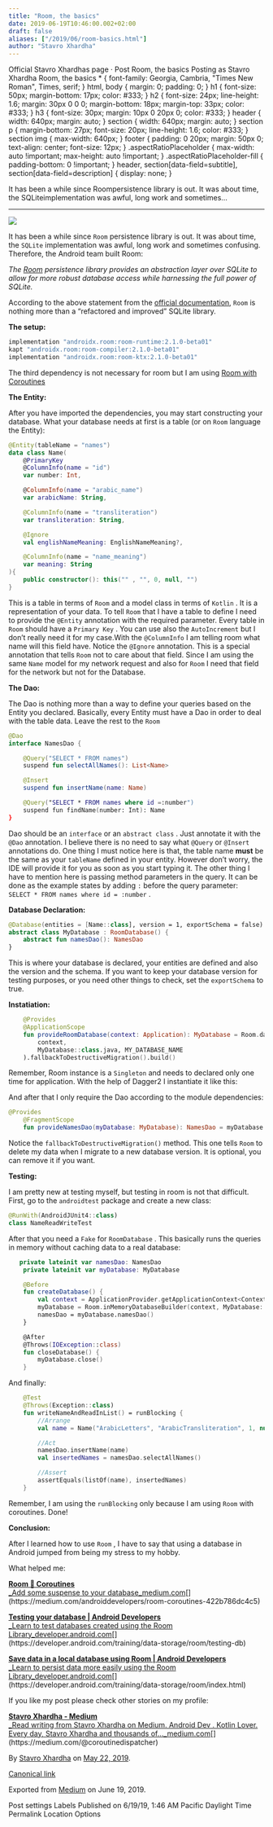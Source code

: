 ```yaml
---
title: "Room, the basics"
date: 2019-06-19T10:46:00.002+02:00
draft: false
aliases: ["/2019/06/room-basics.html"]
author: "Stavro Xhardha"
---
```


Official Stavro Xhardhas page · Post Room, the basics Posting as Stavro Xhardha Room, the basics \* { font-family: Georgia, Cambria, "Times New Roman", Times, serif; } html, body { margin: 0; padding: 0; } h1 { font-size: 50px; margin-bottom: 17px; color: #333; } h2 { font-size: 24px; line-height: 1.6; margin: 30px 0 0 0; margin-bottom: 18px; margin-top: 33px; color: #333; } h3 { font-size: 30px; margin: 10px 0 20px 0; color: #333; } header { width: 640px; margin: auto; } section { width: 640px; margin: auto; } section p { margin-bottom: 27px; font-size: 20px; line-height: 1.6; color: #333; } section img { max-width: 640px; } footer { padding: 0 20px; margin: 50px 0; text-align: center; font-size: 12px; } .aspectRatioPlaceholder { max-width: auto !important; max-height: auto !important; } .aspectRatioPlaceholder-fill { padding-bottom: 0 !important; } header, section\[data-field=subtitle\], section\[data-field=description\] { display: none; }

It has been a while since Roompersistence library is out. It was about time, the SQLiteimplementation was awful, long work and sometimes…

---

![](https://cdn-images-1.medium.com/max/800/1*k-2OMl39M12VjKS__y8zIQ.jpeg)

It has been a while since `Room` persistence library is out. It was about time, the `SQLite` implementation was awful, long work and sometimes confusing.  
Therefore, the Android team built Room:

_The_ [_Room_](https://developer.android.com/training/data-storage/room/index.html) _persistence library provides an abstraction layer over SQLite to allow for more robust database access while harnessing the full power of SQLite._

According to the above statement from the [official documentation](https://developer.android.com/topic/libraries/architecture/room), `Room` is nothing more than a “refactored and improved” SQLite library.

**The setup:**

```groovy
implementation "androidx.room:room-runtime:2.1.0-beta01"
kapt "androidx.room:room-compiler:2.1.0-beta01"
implementation "androidx.room:room-ktx:2.1.0-beta01"
```

The third dependency is not necessary for room but I am using [Room with Coroutines](https://medium.com/androiddevelopers/room-coroutines-422b786dc4c5)

**The Entity:**

After you have imported the dependencies, you may start constructing your database. What your database needs at first is a table (or on `Room` language the Entity):

```kotlin
@Entity(tableName = "names")
data class Name(
    @PrimaryKey
    @ColumnInfo(name = "id")
    var number: Int,

    @ColumnInfo(name = "arabic_name")
    var arabicName: String,

    @ColumnInfo(name = "transliteration")
    var transliteration: String,

    @Ignore
    val englishNameMeaning: EnglishNameMeaning?,

    @ColumnInfo(name = "name_meaning")
    var meaning: String
){
    public constructor(): this("" , "", 0, null, "")
}
```

This is a table in terms of `Room` and a model class in terms of `Kotlin` . It is a representation of your data. To tell `Room` that I have a table to define I need to provide the `@Entity` annotation with the required parameter. Every table in `Room` should have a `Primary Key` . You can use also the `AutoIncrement` but I don’t really need it for my case.With the `@ColumnInfo` I am telling room what name will this field have. Notice the `@Ignore` annotation. This is a special annotation that tells `Room` not to care about that field. Since I am using the same `Name` model for my network request and also for `Room` I need that field for the network but not for the Database.

**The Dao:**

The Dao is nothing more than a way to define your queries based on the Entity you declared. Basically, every Entity must have a Dao in order to deal with the table data. Leave the rest to the `Room`

```kotlin
@Dao
interface NamesDao {

    @Query("SELECT * FROM names")
    suspend fun selectAllNames(): List<Name>

    @Insert
    suspend fun insertName(name: Name)

    @Query("SELECT * FROM names where id =:number")
    suspend fun findName(number: Int): Name
}
```

Dao should be an `interface` or an `abstract class` . Just annotate it with the `@Dao` annotation. I believe there is no need to say what `@Query` or `@Insert` annotations do. One thing I must notice here is that, the table name **must** be the same as your `tableName` defined in your entity. However don’t worry, the IDE will provide it for you as soon as you start typing it. The other thing I have to mention here is passing method parameters in the query. It can be done as the example states by adding `:` before the query parameter:  
`SELECT * FROM names where id = :number` .

**Database Declaration:**

```kotlin
@Database(entities = [Name::class], version = 1, exportSchema = false)
abstract class MyDatabase : RoomDatabase() {
    abstract fun namesDao(): NamesDao
}
```

This is where your database is declared, your entities are defined and also the version and the schema. If you want to keep your database version for testing purposes, or you need other things to check, set the `exportSchema` to true.

**Instatiation:**

```kotlin
    @Provides
    @ApplicationScope
    fun provideRoomDatabase(context: Application): MyDatabase = Room.databaseBuilder(
        context,
        MyDatabase::class.java, MY_DATABASE_NAME
    ).fallbackToDestructiveMigration().build()
```

Remember, Room instance is a `Singleton` and needs to declared only one time for application. With the help of Dagger2 I instantiate it like this:

And after that I only require the Dao according to the module dependencies:

```kotlin
@Provides
    @FragmentScope
    fun provideNamesDao(myDatabase: MyDatabase): NamesDao = myDatabase.namesDao()

```

Notice the `fallbackToDestructiveMigration()` method. This one tells `Room` to delete my data when I migrate to a new database version. It is optional, you can remove it if you want.

**Testing:**

I am pretty new at testing myself, but testing in room is not that difficult. First, go to the `androidtest` package and create a new class:

```kotlin
@RunWith(AndroidJUnit4::class)
class NameReadWriteTest
```

After that you need a `Fake` for `RoomDatabase` . This basically runs the queries in memory without caching data to a real database:

```kotlin
   private lateinit var namesDao: NamesDao
    private lateinit var myDatabase: MyDatabase

    @Before
    fun createDatabase() {
        val context = ApplicationProvider.getApplicationContext<Context>()
        myDatabase = Room.inMemoryDatabaseBuilder(context, MyDatabase::class.java).build()
        namesDao = myDatabase.namesDao()
    }

    @After
    @Throws(IOException::class)
    fun closeDatabase() {
        myDatabase.close()
    }
```

And finally:

```kotlin
    @Test
    @Throws(Exception::class)
    fun writeNameAndReadInList() = runBlocking {
        //Arrange
        val name = Name("ArabicLetters", "ArabicTransliteration", 1, null, "It's just a use case")

        //Act
        namesDao.insertName(name)
        val insertedNames = namesDao.selectAllNames()

        //Assert
        assertEquals(listOf(name), insertedNames)
    }
```

Remember, I am using the `runBlocking` only because I am using `Room` with coroutines. Done!

**Conclusion:**

After I learned how to use `Room` , I have to say that using a database in Android jumped from being my stress to my hobby.

What helped me:

[**Room 🔗 Coroutines**  
\_Add some suspense to your database_medium.com](https://medium.com/androiddevelopers/room-coroutines-422b786dc4c5 "https://medium.com/androiddevelopers/room-coroutines-422b786dc4c5")[](https://medium.com/androiddevelopers/room-coroutines-422b786dc4c5)

[**Testing your database | Android Developers**  
\_Learn to test databases created using the Room Library_developer.android.com](https://developer.android.com/training/data-storage/room/testing-db "https://developer.android.com/training/data-storage/room/testing-db")[](https://developer.android.com/training/data-storage/room/testing-db)

[**Save data in a local database using Room | Android Developers**  
\_Learn to persist data more easily using the Room Library_developer.android.com](https://developer.android.com/training/data-storage/room/index.html "https://developer.android.com/training/data-storage/room/index.html")[](https://developer.android.com/training/data-storage/room/index.html)

If you like my post please check other stories on my profile:

[**Stavro Xhardha - Medium**  
\_Read writing from Stavro Xhardha on Medium. Android Dev . Kotlin Lover. Every day, Stavro Xhardha and thousands of…\_medium.com](https://medium.com/@coroutinedispatcher "https://medium.com/@coroutinedispatcher")[](https://medium.com/@coroutinedispatcher)

By [Stavro Xhardha](https://medium.com/@coroutinedispatcher) on [May 22, 2019](https://medium.com/p/da6b60e14601).

[Canonical link](https://medium.com/@coroutinedispatcher/room-the-basics-da6b60e14601)

Exported from [Medium](https://medium.com) on June 19, 2019.

Post settings Labels Published on 6/19/19, 1:46 AM Pacific Daylight Time Permalink Location Options
